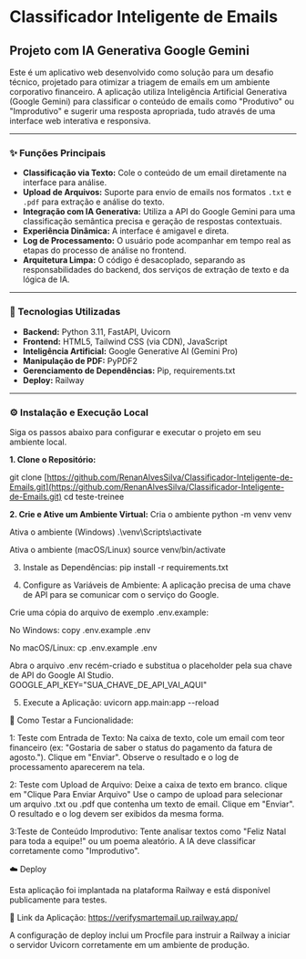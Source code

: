 # Classificador Inteligente de Emails

## Projeto com IA Generativa Google Gemini

Este é um aplicativo web desenvolvido como solução para um desafio técnico, projetado para otimizar a triagem de emails em um ambiente corporativo financeiro. A aplicação utiliza Inteligência Artificial Generativa (Google Gemini) para classificar o conteúdo de emails como "Produtivo" ou "Improdutivo" e sugerir uma resposta apropriada, tudo através de uma interface web interativa e responsiva.



---

### ✨ Funções Principais

* **Classificação via Texto:** Cole o conteúdo de um email diretamente na interface para análise.
* **Upload de Arquivos:** Suporte para envio de emails nos formatos `.txt` e `.pdf` para extração e análise do texto.
* **Integração com IA Generativa:** Utiliza a API do Google Gemini para uma classificação semântica precisa e geração de respostas contextuais.
* **Experiência Dinâmica:** A interface é amigavel e direta.
* **Log de Processamento:** O usuário pode acompanhar em tempo real as etapas do processo de análise no frontend.
* **Arquitetura Limpa:** O código é desacoplado, separando as responsabilidades do backend, dos serviços de extração de texto e da lógica de IA.

---

### 🚀 Tecnologias Utilizadas

* **Backend:** Python 3.11, FastAPI, Uvicorn
* **Frontend:** HTML5, Tailwind CSS (via CDN), JavaScript 
* **Inteligência Artificial:** Google Generative AI (Gemini Pro)
* **Manipulação de PDF:** PyPDF2
* **Gerenciamento de Dependências:** Pip, requirements.txt
* **Deploy:** Railway

---

### ⚙️ Instalação e Execução Local

Siga os passos abaixo para configurar e executar o projeto em seu ambiente local.

**1. Clone o Repositório:**

git clone [https://github.com/RenanAlvesSilva/Classificador-Inteligente-de-Emails.git](https://github.com/RenanAlvesSilva/Classificador-Inteligente-de-Emails.git)
cd teste-treinee

**2. Crie e Ative um Ambiente Virtual:**
 Cria o ambiente
python -m venv venv

 Ativa o ambiente (Windows)
.\venv\Scripts\activate

 Ativa o ambiente (macOS/Linux)
source venv/bin/activate

3. Instale as Dependências:
   pip install -r requirements.txt

4. Configure as Variáveis de Ambiente:
A aplicação precisa de uma chave de API para se comunicar com o serviço do Google.

Crie uma cópia do arquivo de exemplo .env.example:

No Windows: copy .env.example .env

No macOS/Linux: cp .env.example .env

Abra o arquivo .env recém-criado e substitua o placeholder pela sua chave de API do Google AI Studio.
GOOGLE_API_KEY="SUA_CHAVE_DE_API_VAI_AQUI"

5. Execute a Aplicação:
uvicorn app.main:app --reload

🔬 Como Testar a Funcionalidade:

1: Teste com Entrada de Texto:
Na caixa de texto, cole um email com teor financeiro (ex: "Gostaria de saber o status do pagamento da fatura de agosto.").
Clique em "Enviar".
Observe o resultado e o log de processamento aparecerem na tela.

2: Teste com Upload de Arquivo:
Deixe a caixa de texto em branco.
clique em "Clique Para Enviar Arquivo"
Use o campo de upload para selecionar um arquivo .txt ou .pdf que contenha um texto de email.
Clique em "Enviar".
O resultado e o log devem ser exibidos da mesma forma.

3:Teste de Conteúdo Improdutivo:
Tente analisar textos como "Feliz Natal para toda a equipe!" ou um poema aleatório. A IA deve classificar corretamente como "Improdutivo".

☁️ Deploy

Esta aplicação foi implantada na plataforma Railway e está disponível publicamente para testes.

🔗 Link da Aplicação: https://verifysmartemail.up.railway.app/

A configuração de deploy inclui um Procfile para instruir a Railway a iniciar o servidor Uvicorn corretamente em um ambiente de produção.

